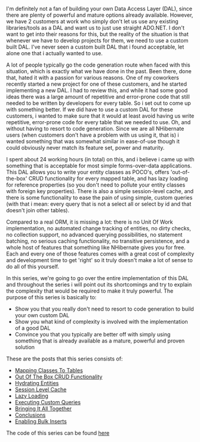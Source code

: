 I'm definitely not a fan of building your own Data Access Layer (DAL), since there are plenty of powerful and mature options already available.  However, we have 2 customers at work who simply don't let us use any existing libraries/tools as a DAL and want us to just use straight ADO.NET.  I don't want to get into their reasons for this, but the reality of the situation is that whenever we have to develop projects for them, we need to use a custom built DAL.  I've never seen a custom built DAL that i found acceptable, let alone one that i actually wanted to use.

A lot of people typically go the code generation route when faced with this situation, which is exactly what we have done in the past.  Been there, done that, hated it with a passion for various reasons.  One of my coworkers recently started a new project for one of these customers, and he started implementing a new DAL.  I had to review this, and while it had some good ideas there was a large amount of repetitive and error-prone code that still needed to be written by developers for every table.  So i set out to come up with something better.  If we did have to use a custom DAL for these customers, i wanted to make sure that it would at least avoid having us write repetitive, error-prone code for every table that we needed to use.  Oh, and without having to resort to code generation.  Since we are all NHibernate users (when customers don't have a problem with us using it, that is) i wanted something that was somewhat similar in ease-of-use though it could obviously never match its feature set, power and maturity.

I spent about 24 working hours (in total) on this, and i believe i came up with something that is acceptable for most simple forms-over-data applications. This DAL allows you to write your entity classes as POCO's, offers 'out-of-the-box' CRUD functionality for every mapped table, and has lazy loading for reference properties (so you don't need to pollute your entity classes with foreign key properties).  There is also a simple session-level cache, and there is some functionality to ease the pain of using simple, custom queries (with that i mean: every query that is not a select all or select by id and that doesn't join other tables).  

Compared to a real ORM, it is missing a lot: there is no Unit Of Work implementation, no automated change tracking of entities, no dirty checks, no collection support, no advanced querying possibilities, no statement batching, no serious caching functionality, no transitive persistence, and a whole host of features that something like NHibernate gives you for free.   Each and every one of those features comes with a great cost of complexity and development time to get 'right' so it truly doesn't make a lot of sense to do all of this yourself.

In this series, we're going to go over the entire implementation of this DAL and throughout the series i will point out its shortcomings and try to explain the complexity that would be required to make it truly powerful.  The purpose of this series is basically to:
<ul>
	<li>Show you that you really don't need to resort to code generation to build your own custom DAL</li>
	<li>Show you what kind of complexity is involved with the implementation of a good DAL</li>
	<li>Convince you that you typically are better off with simply using something that is already available as a mature, powerful and proven solution</li>
</ul>

These are the posts that this series consists of:
<ul>
	<li><a href="http://davybrion.com/blog/2009/08/build-your-own-data-access-layer-mapping-classes-to-tables/">Mapping Classes To Tables</a></li>
	<li><a href="http://davybrion.com/blog/2009/08/build-your-own-data-access-layer-out-of-the-box-crud-functionality/">Out Of The Box CRUD Functionality</a></li>
	<li><a href="http://davybrion.com/blog/2009/08/build-your-own-data-access-layer-hydrating-entities/">Hydrating Entities</a></li>
	<li><a href="http://davybrion.com/blog/2009/08/build-your-own-data-access-layer-session-level-cache/">Session Level Cache</a></li>
	<li><a href="http://davybrion.com/blog/2009/08/build-your-own-data-access-layer-lazy-loading/">Lazy Loading</a></li>
	<li><a href="http://davybrion.com/blog/2009/08/build-your-own-data-access-layer-executing-custom-queries/">Executing Custom Queries</a></li>
	<li><a href="http://davybrion.com/blog/2009/08/build-your-own-data-access-layer-bringing-it-all-together/">Bringing It All Together</a></li>
	<li><a href="http://davybrion.com/blog/2009/08/build-your-own-data-access-layer-conclusions/">Conclusions</a></li>
	<li><a href="http://davybrion.com/blog/2009/10/build-your-own-data-access-layer-enabling-bulk-inserts/">Enabling Bulk Inserts</a></li>
</ul>

The code of this series can be found <a href="https://github.com/davybrion/BuildYourOwnDal">here</a>